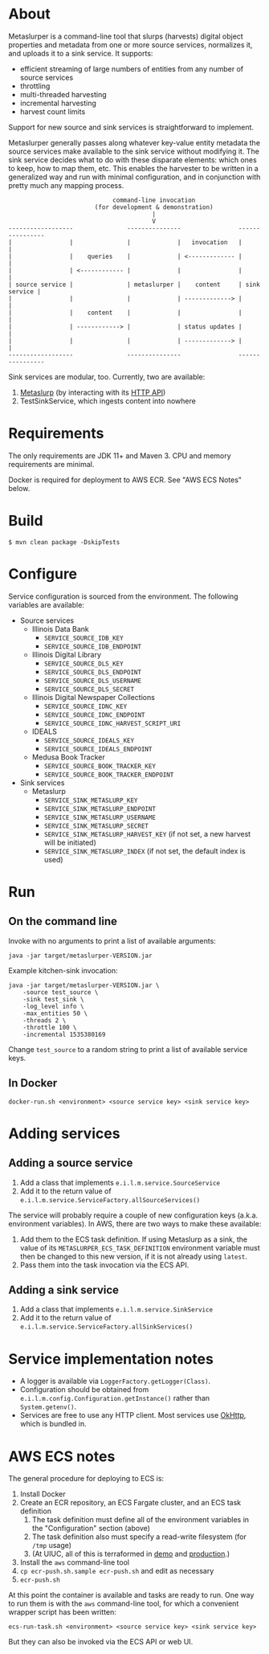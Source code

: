 # About

Metaslurper is a command-line tool that slurps (harvests) digital object
properties and metadata from one or more source services, normalizes it, and
uploads it to a sink service. It supports:

* efficient streaming of large numbers of entities from any number of source
  services
* throttling
* multi-threaded harvesting
* incremental harvesting
* harvest count limits

Support for new source and sink services is straightforward to implement.

Metaslurper generally passes along whatever key-value entity metadata the
source services make available to the sink service without modifying it. The
sink service decides what to do with these disparate elements: which ones to
keep, how to map them, etc. This enables the harvester to be written in a
generalized way and run with minimal configuration, and in conjunction with
pretty much any mapping process.

```
                             command-line invocation
                        (for development & demonstration)
                                        |
                                        V
------------------               ---------------                ----------------
|                |               |             |   invocation   |              |
|                |    queries    |             | <------------- |              |
|                | <------------ |             |                |              |
| source service |               | metaslurper |    content     | sink service |
|                |               |             | -------------> |              |
|                |    content    |             |                |              |
|                | ------------> |             | status updates |              |
|                |               |             | -------------> |              |
------------------               ---------------                ----------------
```

Sink services are modular, too. Currently, two are available:

1. [Metaslurp](https://github.com/medusa-project/metaslurp) (by
interacting with its [HTTP API](https://metadata.library.illinois.edu/api/v1))
2. TestSinkService, which ingests content into nowhere

# Requirements

The only requirements are JDK 11+ and Maven 3. CPU and memory requirements are
minimal.

Docker is required for deployment to AWS ECR. See "AWS ECS Notes" below.

# Build

`$ mvn clean package -DskipTests`

# Configure

Service configuration is sourced from the environment. The following variables
are available:

* Source services
    * Illinois Data Bank
        * `SERVICE_SOURCE_IDB_KEY`
        * `SERVICE_SOURCE_IDB_ENDPOINT`
    * Illinois Digital Library
        * `SERVICE_SOURCE_DLS_KEY`
        * `SERVICE_SOURCE_DLS_ENDPOINT`
        * `SERVICE_SOURCE_DLS_USERNAME`
        * `SERVICE_SOURCE_DLS_SECRET`
    * Illinois Digital Newspaper Collections
        * `SERVICE_SOURCE_IDNC_KEY`
        * `SERVICE_SOURCE_IDNC_ENDPOINT`
        * `SERVICE_SOURCE_IDNC_HARVEST_SCRIPT_URI`
    * IDEALS
        * `SERVICE_SOURCE_IDEALS_KEY`
        * `SERVICE_SOURCE_IDEALS_ENDPOINT`
    * Medusa Book Tracker
        * `SERVICE_SOURCE_BOOK_TRACKER_KEY`
        * `SERVICE_SOURCE_BOOK_TRACKER_ENDPOINT`
* Sink services
    * Metaslurp
        * `SERVICE_SINK_METASLURP_KEY`
        * `SERVICE_SINK_METASLURP_ENDPOINT`
        * `SERVICE_SINK_METASLURP_USERNAME`
        * `SERVICE_SINK_METASLURP_SECRET`
        * `SERVICE_SINK_METASLURP_HARVEST_KEY` (if not set, a new harvest will
          be initiated)
        * `SERVICE_SINK_METASLURP_INDEX` (if not set, the default
          index is used)

# Run

## On the command line

Invoke with no arguments to print a list of available arguments:

```
java -jar target/metaslurper-VERSION.jar
```

Example kitchen-sink invocation:

```
java -jar target/metaslurper-VERSION.jar \
    -source test_source \
    -sink test_sink \
    -log_level info \
    -max_entities 50 \
    -threads 2 \
    -throttle 100 \
    -incremental 1535380169
```

Change `test_source` to a random string to print a list of available service
keys.

## In Docker

`docker-run.sh <environment> <source service key> <sink service key>`

# Adding services

## Adding a source service

1. Add a class that implements `e.i.l.m.service.SourceService`
2. Add it to the return value of
   `e.i.l.m.service.ServiceFactory.allSourceServices()`

The service will probably require a couple of new configuration keys (a.k.a.
environment variables). In AWS, there are two ways to make these available:

1. Add them to the ECS task definition. If using Metaslurp as a sink, the value
   of its `METASLURPER_ECS_TASK_DEFINITION` environment variable must then be
   changed to this new version, if it is not already using `latest`.
2. Pass them into the task invocation via the ECS API.

## Adding a sink service

1. Add a class that implements `e.i.l.m.service.SinkService`
2. Add it to the return value of
   `e.i.l.m.service.ServiceFactory.allSinkServices()`

# Service implementation notes

* A logger is available via `LoggerFactory.getLogger(Class)`.
* Configuration should be obtained from
  `e.i.l.m.config.Configuration.getInstance()` rather than `System.getenv()`.
* Services are free to use any HTTP client. Most services use
  [OkHttp](https://square.github.io/okhttp/), which is bundled in.

# AWS ECS notes

The general procedure for deploying to ECS is:

1. Install Docker
2. Create an ECR repository, an ECS Fargate cluster, and an ECS task definition
    1. The task definition must define all of the environment variables in
       the "Configuration" section (above)
    2. The task definition also must specify a read-write filesystem (for
       `/tmp` usage)
    3. (At UIUC, all of this is terraformed in
       [demo](https://code.library.illinois.edu/projects/TER/repos/aws-metadata-demo-service/browse)
       and
       [production](https://code.library.illinois.edu/projects/TER/repos/aws-metadata-prod-service/browse).)
3. Install the `aws` command-line tool
4. `cp ecr-push.sh.sample ecr-push.sh` and edit as necessary
5. `ecr-push.sh`

At this point the container is available and tasks are ready to run. One way to
run them is with the `aws` command-line tool, for which a convenient wrapper
script has been written:

`ecs-run-task.sh <environment> <source service key> <sink service key>`

But they can also be invoked via the ECS API or web UI.
